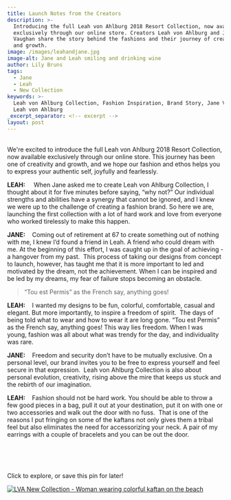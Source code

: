 ```yaml
---
title: Launch Notes from the Creators
description: >-
  Introducing the full Leah von Ahlburg 2018 Resort Collection, now available
  exclusively through our online store. Creators Leah von Ahlburg and Jane
  Vaughan share the story behind the fashions and their journey of creativity
  and growth.
image: /images/leahandjane.jpg
image-alt: Jane and Leah smiling and drinking wine
author: Lily Bruns
tags:
  - Jane
  - Leah
  - New Collection
keywords: >-
  Leah von Ahlburg Collection, Fashion Inspiration, Brand Story, Jane Vaughan,
  Leah von Ahlburg
_excerpt_separator: <!-- excerpt -->
layout: post
---
```


<br>We're excited to introduce the full Leah von Ahlburg 2018 Resort Collection, now available exclusively through our online store. This journey has been one of creativity and growth, and we hope our fashion and ethos helps you to express your authentic self, joyfully and fearlessly.

<!-- excerpt -->

**LEAH:**     When Jane asked me to create Leah von Ahlburg Collection, I thought about it for five minutes before saying, “why not?” Our individual strengths and abilities have a synergy that cannot be ignored, and I knew we were up to the challenge of creating a fashion brand. So here we are, launching the first collection with a lot of hard work and love from everyone who worked tirelessly to make this happen.

**JANE:**    Coming out of retirement at 67 to create something out of nothing with me, I knew I’d found a friend in Leah. A friend who could dream with me. At the beginning of this effort, I was caught up in the goal of achieving - a hangover from my past.  This process of taking our designs from concept to launch, however, has taught me that it is more important to led and motivated by the dream, not the achievement. When I can be inspired and be led by my dreams, my fear of failure stops becoming an obstacle.

> “Tou est Permis” as the French say, anything goes!

**LEAH:**    I wanted my designs to be fun, colorful, comfortable, casual and elegant. But more importantly, to inspire a freedom of spirit.  The days of being told what to wear and how to wear it are long gone. “Tou est Permis” as the French say, anything goes! This way lies freedom. When I was young, fashion was all about what was trendy for the day, and individuality was rare.

**JANE:**    Freedom and security don’t have to be mutually exclusive. On a personal level, our brand invites you to be free to express yourself and feel secure in that expression.  Leah von Ahlburg Collection is also about personal evolution, creativity, rising above the mire that keeps us stuck and the rebirth of our imagination.

**LEAH:**    Fashion should not be hard work. You should be able to throw a few good pieces in a bag, pull it out at your destination, put it on with one or two accessories and walk out the door with no fuss.  That is one of the reasons I put fringing on some of the kaftans not only gives them a tribal feel but also eliminates the need for accessorizing your neck. A pair of my earrings with a couple of bracelets and you can be out the door.

<br><br><br>

Click to explore, or save this pin for later!

[![LVA New Collection - Woman wearing colorful kaftan on the beach](/images/lvanewcollectionbeachpin.jpg)](https://leahvonahlburg.com/collections)

